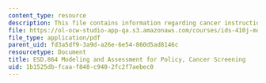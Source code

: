 ```yaml
---
content_type: resource
description: This file contains information regarding cancer instructions.
file: https://ol-ocw-studio-app-qa.s3.amazonaws.com/courses/ids-410j-modeling-and-assessment-for-policy-spring-2013/1b1525dbfcaaf848c9402fc2f7aebec0_MITESD_864S13_Cncr_Intrus.pdf
file_type: application/pdf
parent_uid: fd3a5df9-3a9d-a26e-6e54-860d5ad8146c
resourcetype: Document
title: ESD.864 Modeling and Assessment for Policy, Cancer Screening
uid: 1b1525db-fcaa-f848-c940-2fc2f7aebec0
---
```

